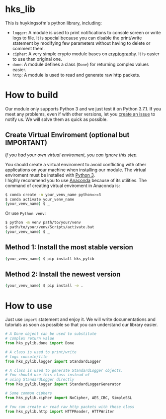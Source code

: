 # hks_lib
This is huykingsofm's python library, including:
- `logger`: A module is used to print notifications to console screen or write logs to file. It is special because you can disable the print/write statement by modifying few parameters without having to delete or comment them. 
- `cipher`: A very simple crypto module bases on [cryptography](https://pypi.org/project/cryptography/). It is easier to use than original one.
- `done`: A module defines a class (`Done`) for returning complex values easier.
- `http`: A module is used to read and generate raw http packets.

# How to build
Our module only supports Python 3 and we just test it on Python 3.7.1. If you meet any problems, even if with other versions, let you [create an issue](https://github.com/huykingsofm/hks_pylib/issues) to notify us. We will solve them as quick as possible.  

## Create Virtual Enviroment (optional but IMPORTANT)
*If you had your own virtual enviroment, you can ignore this step.* 

You should create a virtual enviroment to avoid conflicting with other applications on your machine when installing our module. The virtual enviroment must be installed with [Python 3](https://www.python.org/downloads).  
I highly recommend you to use [Anaconda](https://www.anaconda.com/products/individual) because of its utilities. The command of creating virtual enviroment in Anaconda is:
```bash
$ conda create -n your_venv_name python=>=3
$ conda activate your_venv_name
(your_venv_name) $ _ 
```

Or use `Python venv`:
```bash
$ python -m venv path/to/your/venv
$ path/to/your/venv/Scripts/activate.bat
(your_venv_name) $ _
```

## Method 1: Install the most stable version
```bash
(your_venv_name) $ pip install hks_pylib
```

## Method 2: Install the newest version

```bash
(your_venv_name) $ pip install -e .
```

# How to use
Just use `import` statement and enjoy it. We will write documentations and tutorials as soon as possible so that you can understand our library easier.

```python
# A Done object can be used to substitute 
# complex return value
from hks_pylib.done import Done

# A class is used to print/write 
# logs console/file
from hks_pylib.logger import StandardLogger  

# A class is used to generate StandardLogger objects.
# You should use this class instead of 
# using StandardLogger directly
from hks_pylib.logger import StandardLoggerGenerator  

# Some common ciphers
from hks_pylib.cipher import NoCipher, AES_CBC, SimpleSSL 

# You can create or read raw http packets with these class
from hks_pylib.http import HTTPReader, HTTPWriter  
```
